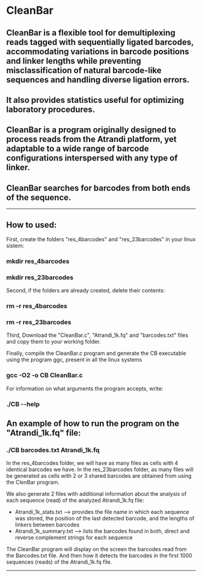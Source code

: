 # CleanBar
## CleanBar is a flexible tool for demultiplexing reads tagged with sequentially ligated barcodes, accommodating variations in barcode positions and linker lengths while preventing misclassification of natural barcode-like sequences and handling diverse ligation errors. 
## It also provides statistics useful for optimizing laboratory procedures. 
## CleanBar is a program originally designed to process reads from the Atrandi platform, yet adaptable to a wide range of barcode configurations interspersed with any type of linker.
## CleanBar searches for barcodes from both ends of the sequence.
-----------------------------------------------------------------------------
## How to used:
First, create the folders "res_4barcodes" and "res_23barcodes" in your linux sistem:

### mkdir res_4barcodes
### mkdir res_23barcodes

Second, if the folders are already created, delete their contents:

### rm -r res_4barcodes
### rm -r res_23barcodes

Third, Download the "CleanBar.c", "Atrandi_1k.fq" and "barcodes.txt" files and copy them to your working folder.

Finally, compile the CleanBar.c program and generate the CB executable using the program ggc, present in all the linux systems 
### gcc  -O2 -o CB  CleanBar.c

For information on what arguments the program accepts, write:
### ./CB  --help

## An example of how to run the program on the "Atrandi_1k.fq" file:
###  ./CB  barcodes.txt Atrandi_1k.fq
 
In the res_4barcodes folder, we will have as many files as cells with 4 identical barcodes we have.
In the res_23barcodes folder, as many files will be generated as cells with 2 or 3 shared barcodes are obtained from using the ClenBar program.

We also generate 2 files with additional information about the analysis of each sequence (read) of the analyzed Atrandi_1k.fq file:
* Atrandi_1k_stats.txt --> provides the file name in which each sequence was stored, the position of the last detected barcode, and the lengths of linkers between barcodes
* Atrandi_1k_summary.txt  --> lists the barcodes found in both, direct and reverse complement strings for each sequence

The CleanBar program will display on the screen the barcodes read from the Barcodes.txt file. And then how it detects the barcodes in the first 1000 sequences (reads) of the Atrandi_1k.fq file.

-----------------------------------------------------------------------------
